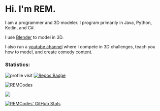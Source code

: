 # Hi. I'm REM.

I am a programmer and 3D modeler. I program primarily in Java, Python, Kotlin, and C#.

I use [Blender](Blender.org) to model in 3D. 

I also run a [youtube channel]() where I compete in 3D challenges, teach you how to model, and create comedy content.

##### <h3>Statistics: </h3>
![profile visit](https://komarev.com/ghpvc/?username=REM-Codes) [![Repos Badge](https://badges.pufler.dev/repos/REM-Codes)](https://badges.pufler.dev)

<p><img align="center" src="https://github-readme-streak-stats.herokuapp.com/?user=REM-Codes&" alt="REMCodes" /></p>

<p>
<a href="https://github.com/REM-Codes/REM-Codes">
  <img align="center" src="https://github-readme-stats.vercel.app/api/top-langs/?username=REM-Codes&layout=compact&title_color=ffffff&text_color=c9cacc&icon_color=2bbc8a&bg_color=1d1f21&langs_count=3" />
</a></p>

<p>
<a href="https://github.com/REM-Codes/REM-Codes">
  <img align="center" src="https://github-readme-stats.vercel.app/api?username=REM-Codes&show_icons=true&line_height=27&count_private=true&title_color=ffffff&text_color=c9cacc&icon_color=A53DFF&bg_color=1d1f21" alt="REMCodes' GitHub Stats" />
</a></p>
